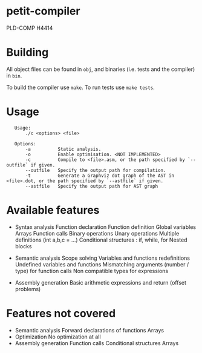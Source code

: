 # petit-compiler
PLD-COMP H4414

# Building
All object files can be found in `obj`, and binaries (i.e. tests and the compiler) in `bin`.


To build the compiler use `make`.
To run tests use `make tests`.


# Usage
```
   Usage:
       ./c <options> <file>

   Options:
       -a          Static analysis.
       -o          Enable optimisation. <NOT IMPLEMENTED>
       -c          Compile to <file>.asm, or the path specified by `--outfile` if given.
       --outfile   Specify the output path for compilation.
       -t          Generate a Graphviz dot graph of the AST in <file>.dot, or the path specified by `--astfile` if given.
       --astfile   Specify the output path for AST graph
```
# Available features
- Syntax analysis
   Function declaration
   Function definition
   Global variables
   Arrays
   Function calls
   Binary operations
   Unary operations
   Multiple definitions (int a,b,c = ...)
   Conditional structures : if, while, for
   Nested blocks
   
- Semantic analysis
   Scope solving
   Variables and functions redefinitions
   Undefined variables and functions
   Mismatching arguments (number / type) for function calls
   Non compatible types for expressions
   
- Assembly generation
   Basic arithmetic expressions and return (offset problems)
   
# Features not covered
- Semantic analysis
   Forward declarations of functions
   Arrays
- Optimization
   No optimization at all
- Assembly generation
   Function calls
   Conditional structures
   Arrays
